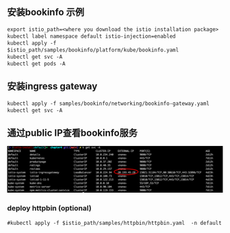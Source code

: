 
## 安装bookinfo 示例
```
export istio_path=<where you download the istio installation package>
kubectl label namespace default istio-injection=enabled
kubectl apply -f $istio_path/samples/bookinfo/platform/kube/bookinfo.yaml
kubectl get svc -A
kubectl get pods -A
```

## 安装ingress gateway
```
kubectl apply -f samples/bookinfo/networking/bookinfo-gateway.yaml
kubectl get svc -A
```

## 通过public IP查看bookinfo服务
![ingress gateway IP](./images/ingressgateway-IP.png)

### deploy httpbin (optional)
```
#kubectl apply -f $istio_path/samples/httpbin/httpbin.yaml  -n default
```